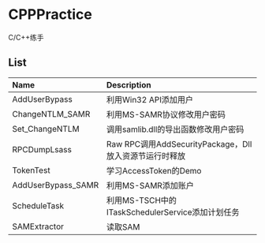 # CPPPractice
C/C++练手

## List

| Name      |    Description |
| :-------- | :--------|
| AddUserBypass  | 利用Win32 API添加用户 |
| ChangeNTLM_SAMR  | 利用MS-SAMR协议修改用户密码 |
| Set_ChangeNTLM  | 调用samlib.dll的导出函数修改用户密码 |
| RPCDumpLsass  | Raw RPC调用AddSecurityPackage，Dll放入资源节运行时释放 |
| TokenTest  | 学习AccessToken的Demo |
| AddUserBypass_SAMR  | 利用MS-SAMR添加账户 |
| ScheduleTask | 利用MS-TSCH中的ITaskSchedulerService添加计划任务 |
| SAMExtractor | 读取SAM |
